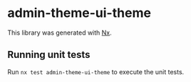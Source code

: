 # admin-theme-ui-theme

This library was generated with [Nx](https://nx.dev).

## Running unit tests

Run `nx test admin-theme-ui-theme` to execute the unit tests.
